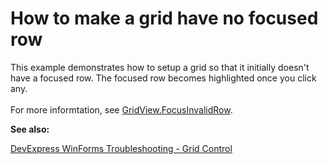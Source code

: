 
# How to make a grid have no focused row


<p>This example demonstrates how to setup a grid so that it initially doesn't have a focused row. The focused row becomes highlighted once you click any.<br><br>
For more informtation, see <a href="https://docs.devexpress.com/WindowsForms/DevExpress.XtraGrid.Views.Base.ColumnView.FocusInvalidRow">GridView.FocusInvalidRow</a>.  


<b>See also:</b>

[DevExpress WinForms Troubleshooting - Grid Control](https://go.devexpress.com/CheatSheets_WinForms_Examples_T934742.aspx)

<br/>


